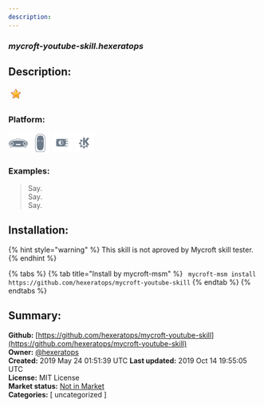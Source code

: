 ```yaml
---
description: 
---
```


### _mycroft-youtube-skill.hexeratops_  
## Description:  
  
![](../.gitbook/assets/star.png)  
### Platform:  
 ![Mark I](../.gitbook/assets/mark-1-icon.png)  ![Mark II](../.gitbook/assets/mark-2-icon.png)  ![Picroft](../.gitbook/assets/picroft-icon.png)  ![plasmoid](../.gitbook/assets/kde.png)   
### Examples:  
> Say.  
> Say.  
> Say.  
  
## Installation:  
{% hint style="warning" %}
This skill is not aproved by Mycroft skill tester.
{% endhint %}
    
{% tabs %}
{% tab title="Install by mycroft-msm" %}
``` mycroft-msm install https://github.com/hexeratops/mycroft-youtube-skill```
{% endtab %}
  {% endtabs %}
    
## Summary:  
**Github:** [https://github.com/hexeratops/mycroft-youtube-skill](https://github.com/hexeratops/mycroft-youtube-skill)  
**Owner:** [@hexeratops](https://github.com/hexeratops)  
**Created:** 2019 May 24 01:51:39 UTC  **Last updated:** 2019 Oct 14 19:55:05 UTC  
**License:** MIT License  
**Market status:** [Not in Market](https://market.mycroft.ai/skill/)  
**Categories:** [ uncategorized ]   
